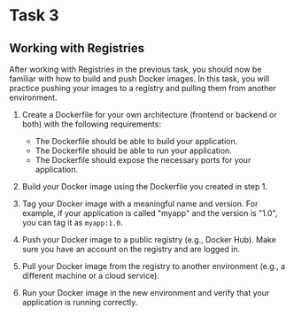 # Task 3

## Working with Registries

After working with Registries in the previous task, you should now be familiar with how to build and push Docker images. In this task, you will practice pushing your images to a registry and pulling them from another environment.

1. Create a Dockerfile for your own architecture (frontend or backend or both) with the following requirements:

   - The Dockerfile should be able to build your application.
   - The Dockerfile should be able to run your application.
   - The Dockerfile should expose the necessary ports for your application.

2. Build your Docker image using the Dockerfile you created in step 1.

3. Tag your Docker image with a meaningful name and version. For example, if your application is called "myapp" and the version is "1.0", you can tag it as `myapp:1.0`.

4. Push your Docker image to a public registry (e.g., Docker Hub). Make sure you have an account on the registry and are logged in.

5. Pull your Docker image from the registry to another environment (e.g., a different machine or a cloud service).
6. Run your Docker image in the new environment and verify that your application is running correctly.
